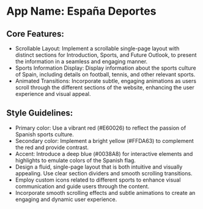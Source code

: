 # **App Name**: España Deportes

## Core Features:

- Scrollable Layout: Implement a scrollable single-page layout with distinct sections for Introduction, Sports, and Future Outlook, to present the information in a seamless and engaging manner.
- Sports Information Display: Display information about the sports culture of Spain, including details on football, tennis, and other relevant sports.
- Animated Transitions: Incorporate subtle, engaging animations as users scroll through the different sections of the website, enhancing the user experience and visual appeal.

## Style Guidelines:

- Primary color: Use a vibrant red (#E60026) to reflect the passion of Spanish sports culture.
- Secondary color: Implement a bright yellow (#FFDA63) to complement the red and provide contrast.
- Accent: Introduce a deep blue (#0038A8) for interactive elements and highlights to emulate colors of the Spanish flag.
- Design a fluid, single-page layout that is both intuitive and visually appealing. Use clear section dividers and smooth scrolling transitions.
- Employ custom icons related to different sports to enhance visual communication and guide users through the content.
- Incorporate smooth scrolling effects and subtle animations to create an engaging and dynamic user experience.